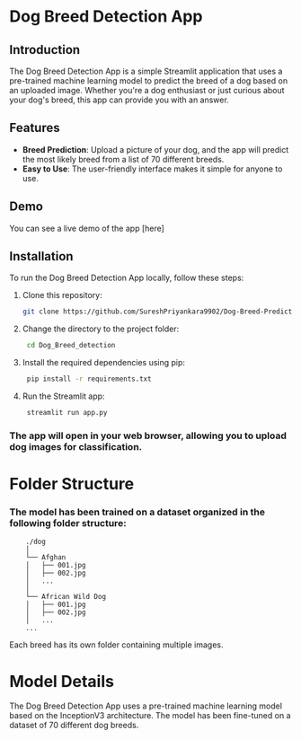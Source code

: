 # Dog Breed Detection App



## Introduction

The Dog Breed Detection App is a simple Streamlit application that uses a pre-trained machine learning model to predict the breed of a dog based on an uploaded image. Whether you're a dog enthusiast or just curious about your dog's breed, this app can provide you with an answer.

## Features

- **Breed Prediction**: Upload a picture of your dog, and the app will predict the most likely breed from a list of 70 different breeds.
- **Easy to Use**: The user-friendly interface makes it simple for anyone to use.

## Demo

You can see a live demo of the app [here]

## Installation

To run the Dog Breed Detection App locally, follow these steps:

1. Clone this repository:

   ```bash
   git clone https://github.com/SureshPriyankara9902/Dog-Breed-Predict.git

2. Change the directory to the project folder:

   ```bash
    cd Dog_Breed_detection
   
3. Install the required dependencies using pip:

   ```bash
    pip install -r requirements.txt


4. Run the Streamlit app:

   ```bash
    streamlit run app.py

### The app will open in your web browser, allowing you to upload dog images for classification.





# Folder Structure
### The model has been trained on a dataset organized in the following folder structure:

    
        ./dog
        │
        └── Afghan
        │   ├── 001.jpg
        │   ├── 002.jpg
        │   ...
        │
        └── African Wild Dog
        │   ├── 001.jpg
        │   ├── 002.jpg
        │   ...
        ...
        
  Each breed has its own folder containing multiple images.


# Model Details
The Dog Breed Detection App uses a pre-trained machine learning model based on the InceptionV3 architecture. The model has been fine-tuned on a dataset of 70 different dog breeds.

   
